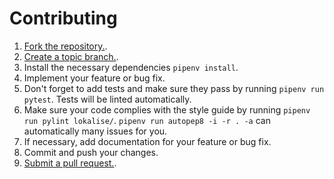 # Contributing

1. [Fork the repository.][fork].
2. [Create a topic branch.][branch].
3. Install the necessary dependencies `pipenv install`.
4. Implement your feature or bug fix.
5. Don't forget to add tests and make sure they pass by running `pipenv run pytest`. Tests will be linted automatically.
6. Make sure your code complies with the style guide by running `pipenv run pylint lokalise/`. `pipenv run autopep8 -i -r . -a` can automatically many issues for you.
7. If necessary, add documentation for your feature or bug fix.
8. Commit and push your changes.
9. [Submit a pull request.][pr].

[fork]: http://help.github.com/fork-a-repo/
[branch]: https://help.github.com/en/github/collaborating-with-issues-and-pull-requests/about-branches
[pr]: https://help.github.com/en/github/collaborating-with-issues-and-pull-requests/about-pull-requests
